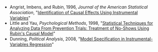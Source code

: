  - Angrist, Imbens, and Rubin, 1996, *Journal of the American Statistical Association*, "[Identiﬁcation of
Causal Effects Using Instrumental Variables](http://zmjones.com/data/causal-inference/angrist-jasa-1997.pdf)"
 - Little and Yau, *Psychological Methods*, 1998, "[Statistical Techniques for Analyzing Data
From Prevention Trials: Treatment of No-Shows Using Rubin's Causal Model](http://zmjones.com/data/causal-inference/little-pm-1998.pdf)"
 - Dunning, *Political Analysis*, 2008, "[Model Speciﬁcation in Instrumental-Variables Regression](http://zmjones.com/data/causal-inference/dunning-pa-2008.pdf)"
